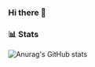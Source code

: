 ### Hi there 👋
### 📊 Stats

![Anurag's GitHub stats](https://github-readme-stats.vercel.app/api?username=hasan-razibul&show_icons=true)

